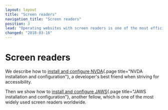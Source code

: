 ```yaml
---
layout: layout
title: "Screen readers"
navigation_title: "Screen readers"
position: 3
lead: "Operating websites with screen readers is one of the most efficient techniques to ensure accessibility. For beginners, screen reader usage can be a bit confusing at first, especially if they are not configured properly. In this chapter, you will learn how to install and configure screen readers in a way for you to use them conveniently."
changed: "2018-03-16"
---
```


# Screen readers

We describe how to [install and configure NVDA](/setup/screen-readers/nvda){.page title="NVDA installation and configuration"}, a developer's best friend when striving for accessibility.

Then we show how to [install and configure JAWS](/setup/screen-readers/jaws){.page title="JAWS installation and configuration"}, another fellow, which is one of the most widely used screen readers worldwide.